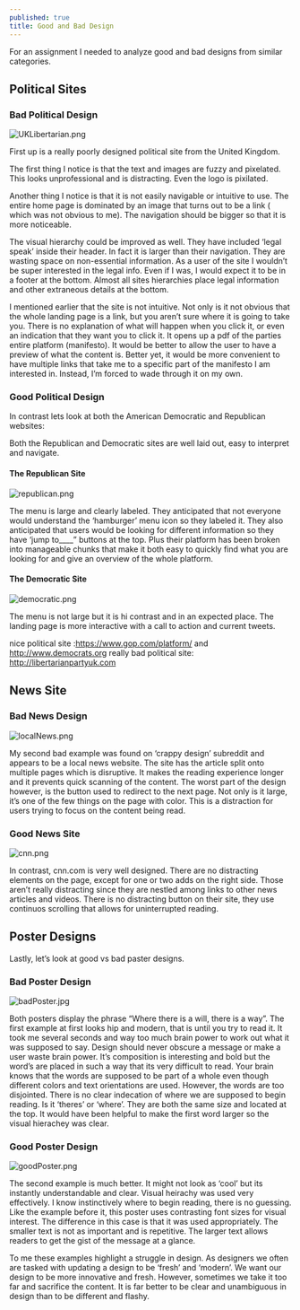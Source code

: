 ```yaml
---
published: true
title: Good and Bad Design
---
```




For an assignment I needed to analyze good and bad designs from similar categories.

## Political Sites

### Bad Political Design

![UKLibertarian.png]({{site.baseurl}}/assets/uploads/UKLibertarian.png)

First up is a really poorly designed political site from the United Kingdom. 

The first thing I notice is that the text  and images are fuzzy and pixelated. This  looks unprofessional and is distracting. Even the logo is pixilated. 

Another thing I notice is that it is not easily navigable or intuitive to use. The entire home page is dominated by an image that turns out to be a link ( which was not obvious to me). The navigation should be bigger so that it is more noticeable.
 
The visual hierarchy could be improved as well. They have included ‘legal speak’ inside their header. In fact it is larger than their navigation. They are wasting space on non-essential information.  As a user of the site I wouldn’t be super interested in the legal info. Even if I was, I would expect it to be in a footer at the bottom.  Almost all sites hierarchies place legal information and other extraneous details at the bottom. 

I mentioned earlier that the site is not intuitive. Not only is it not obvious that the whole landing page is a link, but you aren’t sure where it is going to take you. There is no explanation of what will happen when you click it, or even an indication that they want you to click it.
It opens up a pdf of the parties entire platform (manifesto). It would be better to allow the user to have a preview of what the content is. Better yet, it would be more convenient to have multiple links that take me to a specific part of the manifesto I am interested in. Instead, I’m forced to wade through it on my own.

### Good Political Design

In contrast lets look at both the American Democratic and Republican websites:

Both the  Republican and Democratic sites are well laid out, easy to interpret and navigate. 

#### The Republican Site

![republican.png]({{site.baseurl}}/assets/uploads/republican.png)

The menu is large and clearly labeled. They anticipated that not everyone would understand the ‘hamburger’ menu icon so they labeled it. They also anticipated that users would be looking for different information so they have ‘jump to____” buttons at the top. Plus their platform has been broken into manageable chunks that make it both easy to quickly find what you are looking for and give an overview of the whole platform.

#### The Democratic Site

![democratic.png]({{site.baseurl}}/assets/uploads/democratic.png)

The menu is not large but it is hi contrast and in an expected place. The landing page is more interactive with a call to action and current tweets.

nice political site :https://www.gop.com/platform/
and http://www.democrats.org
really bad political site:
http://libertarianpartyuk.com

## News Site

### Bad News Design

![localNews.png]({{site.baseurl}}/assets/uploads/localNews.png)

My second  bad example was found on ‘crappy design’ subreddit and appears to be a local news website. 
The site has the article split onto multiple pages which is disruptive. It makes the reading experience longer and it prevents quick scanning of the content. The worst part of the design however, is the button used to redirect to the next page. Not only is it large, it’s one of the few things on the page with color.  This is a distraction for users trying to focus on the content being read.

### Good News Site

![cnn.png]({{site.baseurl}}/assets/uploads/cnn.png)

In contrast, cnn.com is very well designed.  There are no distracting elements on the page, except for one or two adds on the right side. Those aren’t really distracting since they are nestled among links to other news articles and videos. There is no distracting button on their site, they use continuos scrolling that allows for uninterrupted reading.

## Poster Designs

Lastly, let’s look at good vs bad paster designs.

### Bad Poster Design

![badPoster.jpg]({{site.baseurl}}/assets/uploads/badPoster.jpg)

Both posters display the phrase “Where there is a will, there is a way”.
The first example at first looks hip and modern, that is until you try to read it.  It took me several seconds and way too much brain power to work out what it was supposed to say. Design should never obscure a message or make a user waste brain power.
It’s composition is interesting and bold but the word’s are placed in such a way that its very difficult to read. Your brain knows that the words are supposed to be part of a whole even though different colors and text orientations are used. However, the words are too disjointed. There is no clear indecation of where we are supposed to begin reading. Is it ‘theres’ or ‘where’. They are both the same size and located at the top. It would have been helpful to make the first word larger so the visual hierachey  was clear.

### Good Poster Design

![goodPoster.png]({{site.baseurl}}/assets/uploads/goodPoster.png)

The second example is much better. It might not look as ‘cool’ but its instantly understandable and clear. 
Visual heirachy was used very effectively. I know instinctively where to begin reading, there is no guessing. Like the example before it, this poster uses contrasting font sizes for visual interest. The difference in this case is that it was used appropriately. The smaller text is not as important and is repetitive. The larger text allows readers to get the gist of the message at a glance.

To me these examples highlight a struggle in design. As designers we often are tasked with updating a design to be ‘fresh’ and ‘modern’. We want our design to be more innovative and fresh. However, sometimes we take it too far and sacrifice the content. It is far better to be clear and unambiguous in design than to be different and flashy.
